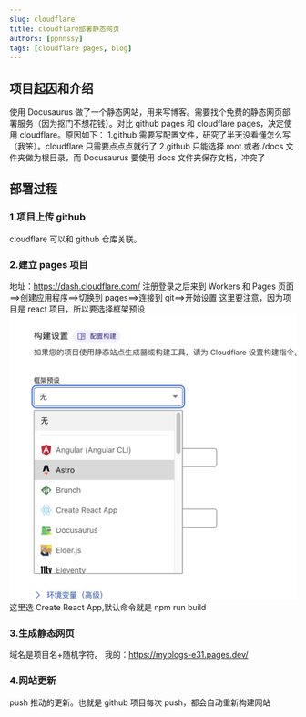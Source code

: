 ```yaml
---
slug: cloudflare
title: cloudflare部署静态网页
authors: [ppnnssy]
tags: [cloudflare pages, blog]
---
```


<!--truncate-->

## 项目起因和介绍

使用 Docusaurus 做了一个静态网站，用来写博客。需要找个免费的静态网页部署服务（因为抠门不想花钱）。对比 github pages 和 cloudflare pages，决定使用 cloudflare。原因如下：
1.github 需要写配置文件，研究了半天没看懂怎么写（我笨）。cloudflare 只需要点点点就行了
2.github 只能选择 root 或者./docs 文件夹做为根目录，而 Docusaurus 要使用 docs 文件夹保存文档，冲突了

## 部署过程

### 1.项目上传 github

cloudflare 可以和 github 仓库关联。

### 2.建立 pages 项目

地址：https://dash.cloudflare.com/
注册登录之后来到 Workers 和 Pages 页面==>创建应用程序==>切换到 pages==>连接到 git==>开始设置
这里要注意，因为项目是 react 项目，所以要选择框架预设
![构建设置](./1.jpg)
这里选 Create React App,默认命令就是 npm run build

### 3.生成静态网页

域名是项目名+随机字符。
我的：https://myblogs-e31.pages.dev/

### 4.网站更新

push 推动的更新。也就是 github 项目每次 push，都会自动重新构建网站
